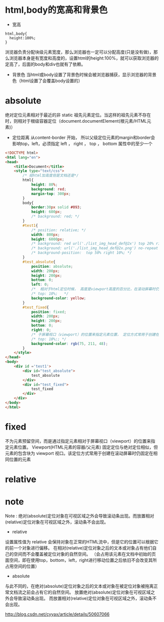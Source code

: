 
# html,body的宽高和背景色
  - 宽高
  ```
  html,body{
    height:100%;
  }
  ```
  浏览器负责分配块级元素宽度，那么浏览器也一定可以分配高度(只是没有做)，那么浏览器本身是有宽度和高度的，设置html的height:100%，就可以获取浏览器的定高了，后面的body和div也就有了依赖。

  - 背景色
  当html或body设置了背景色时候会被浏览器捕获，显示浏览器的背景色（html设置了会覆盖body设置的）

# absolute
绝对定位元素相对于最近的非 static 祖先元素定位。当这样的祖先元素不存在时，则相对于根级容器定位（document.documentElement(根元素/HTML元素)）



- 定位距离
 从content-border 开始， 所以父级定位元素的margin和border会影响top，left，必须指定 left ， right ， top ， bottom 属性中的至少一个

```html
<!DOCTYPE html>
<html lang="en">
<head>
    <title>Document</title>
    <style type="text/css">
        /* 给html加高度但是文档还是*/
        html{
            height: 80%;
            background: red;
            margin-top: 300px;
        }
        body{
            border:30px solid #093;
            height: 600px;
            /* background: red; */
        }
        #test1{
            /* position: relative; */
            width: 800px;
            height: 6000px;
            /* background: red url('./list_img_head_def@2x') top 20% right 10%; */
            /* background: url('./list_img_head_def@2x.png') no-repeat top 10% right 20% red; */
            /* background-position:  top 50% right 10%; */
        }
        #test_absolute{
            position: absolute;
            width: 200px;
            height: 200px;
            bottom: 0;
            left: 0;
            /*  相对于html定位时候， 高度是viewport高度的百分比，在滚动屏幕时仍随屏幕滚动* */
            /* top: 10%;   */
            background-color: yellow;
        }
        #test_fixed{
            position: fixed;
            width: 200px;
            height: 200px;
            bottom: 0;
            right: 0;
            /* 于屏幕视口（viewport）的位置来指定元素位置， 定位方式常用于创建在滚动屏幕时仍固定在相同位置的元素*/
            /* top: 10%;; */
            background-color: rgb(75, 211, 48);
        }
    </style>
</head>
<body>
    <div id ='test1'>
        <div id="test_absolute">
            test_absolute
        </div>
        <div id="test_fixed">
            test_fixed
        </div>
    </div>
</body>
</html>
```

# fixed
不为元素预留空间，而是通过指定元素相对于屏幕视口（viewport）的位置来指定元素位置。
Viewport(HTML元素的容器/父元素)
固定定位与绝对定位相似，但元素的包含块为 viewport 视口。该定位方式常用于创建在滚动屏幕时仍固定在相同位置的元素


# relative


# note
Note : 绝对(absolute)定位对象在可视区域之外会导致滚动条出现。而放置相对(relative)定位对象在可视区域之外，滚动条不会出现。

- relative

设置属性值为 relative 会保持对象在正常的HTML流中，但是它的位置可以根据它的前一个对象进行偏移。
在相对(relative)定位对象之后的文本或对象占有他们自己的空间而不会覆盖被定位对象的自然空间。
（会占用该元素在文档中初始的页面空间，即在使用top，bottom，left，right进行移动位置之后依旧不会改变其所占用空间的位置）

- absolute

与此不同的，在绝对(absolute)定位对象之后的文本或对象在被定位对象被拖离正常文档流之前会占有它的自然空间。
放置绝对(absolute)定位对象在可视区域之外会导致滚动条出现。
而放置相对(relative)定位对象在可视区域之外，滚动条不会出现。

http://blog.csdn.net/cyyax/article/details/50607066
